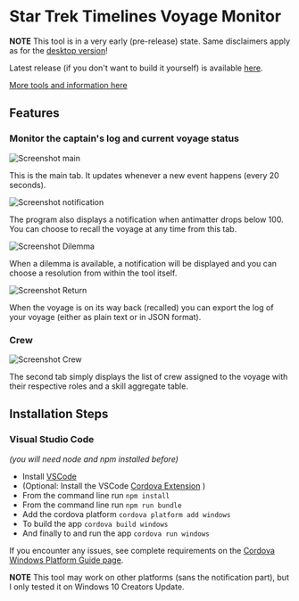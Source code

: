 # Star Trek Timelines Voyage Monitor

**NOTE** This tool is in a very early (pre-release) state. Same disclaimers apply as for the [desktop version](https://github.com/IAmPicard/StarTrekTimelinesSpreadsheet)!

Latest release (if you don't want to build it yourself) is available [here](https://github.com/IAmPicard/STTVoyage/releases).

[More tools and information here](https://iampicard.github.io/)

## Features

### Monitor the captain's log and current voyage status

![Screenshot main](docs/Voyage_Main2.png "main screenshot")

This is the main tab. It updates whenever a new event happens (every 20 seconds).

![Screenshot notification](docs/Voyage_Notification.png "notification screenshot")

The program also displays a notification when antimatter drops below 100. You can choose to recall the voyage at any time from this tab.

![Screenshot Dilemma](docs/Voyage_Dilemma.png "Dilemma screenshot")

When a dilemma is available, a notification will be displayed and you can choose a resolution from within the tool itself.

![Screenshot Return](docs/Voyage_Return.png "Return screenshot")

When the voyage is on its way back (recalled) you can export the log of your voyage (either as plain text or in JSON format).

### Crew

![Screenshot Crew](docs/Voyage_Crew.png "Crew screenshot")

The second tab simply displays the list of crew assigned to the voyage with their respective roles and a skill aggregate table.

## Installation Steps

### Visual Studio Code
*(you will need node and npm installed before)*
- Install [VSCode](https://code.visualstudio.com/)
- (Optional: Install the VSCode [Cordova Extension](https://marketplace.visualstudio.com/items?itemName=vsmobile.cordova-tools) )
- From the command line run `npm install`
- From the command line run `npm run bundle`
- Add the cordova platform `cordova platform add windows`
- To build the app `cordova build windows`
- And finally to and run the app `cordova run windows`

If you encounter any issues, see complete requirements on the [Cordova Windows Platform Guide page](https://cordova.apache.org/docs/en/latest/guide/platforms/win8/).

**NOTE** This tool may work on other platforms (sans the notification part), but I only tested it on Windows 10 Creators Update.
